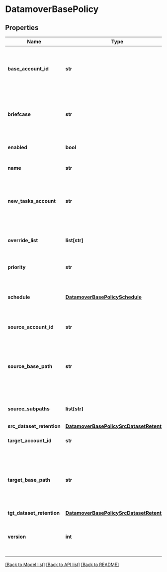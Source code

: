 # DatamoverBasePolicy

## Properties
Name | Type | Description | Notes
------------ | ------------- | ------------- | -------------
**base_account_id** | **str** | Account ID (local or remote DM system) where the policy should be created. | [optional] 
**briefcase** | **str** | An opaque container for storing additional data in this object, e.g. key-value pairs | [optional] 
**enabled** | **bool** | True: policy is enabled, False: otherwise. | [optional] 
**name** | **str** | A user provided base policy name. | [optional] 
**new_tasks_account** | **str** | Account of the system to create tasks on. This overrides the default task affinity. | [optional] 
**override_list** | **list[str]** | The list of fields which will override a concrete policy. | [optional] 
**priority** | **str** | The relative priority of the policy. | [optional] 
**schedule** | [**DatamoverBasePolicySchedule**](DatamoverBasePolicySchedule.md) | The schedule of the policy- start time, recurrence, specific date-times. | [optional] 
**source_account_id** | **str** | Account ID of the source data storage. | [optional] 
**source_base_path** | **str** | Filesystem base path on source DM system which has the directories/files for which dataset has to be created. | [optional] 
**source_subpaths** | **list[str]** | Set of filesystem paths relative to base path. | [optional] 
**src_dataset_retention** | [**DatamoverBasePolicySrcDatasetRetention**](DatamoverBasePolicySrcDatasetRetention.md) |  | [optional] 
**target_account_id** | **str** | Account ID of the target data storage. | [optional] 
**target_base_path** | **str** | Filesystem base path on target DM syestem which has the directories/files for which dataset has to be created. | [optional] 
**tgt_dataset_retention** | [**DatamoverBasePolicySrcDatasetRetention**](DatamoverBasePolicySrcDatasetRetention.md) |  | [optional] 
**version** | **int** | Version number of the config store when this object was edited. | [optional] 

[[Back to Model list]](../README.md#documentation-for-models) [[Back to API list]](../README.md#documentation-for-api-endpoints) [[Back to README]](../README.md)


